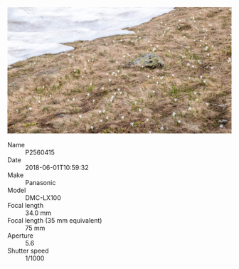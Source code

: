 [![P2560415](/photos/hd/P2560415.jpg)](/photos/full/P2560415.jpg?raw=true)

<dl>
  <dt>Name</dt>
  <dd>P2560415</dd>
  <dt>Date</dt>
  <dd>2018-06-01T10:59:32</dd>
  <dt>Make</dt>
  <dd>Panasonic</dd>
  <dt>Model</dt>
  <dd>DMC-LX100</dd>
  <dt>Focal length</dt>
  <dd>34.0 mm</dd>
  <dt>Focal length (35 mm equivalent)</dt>
  <dd>75 mm</dd>
  <dt>Aperture</dt>
  <dd>5.6</dd>
  <dt>Shutter speed</dt>
  <dd>1/1000</dd>
</dl>
